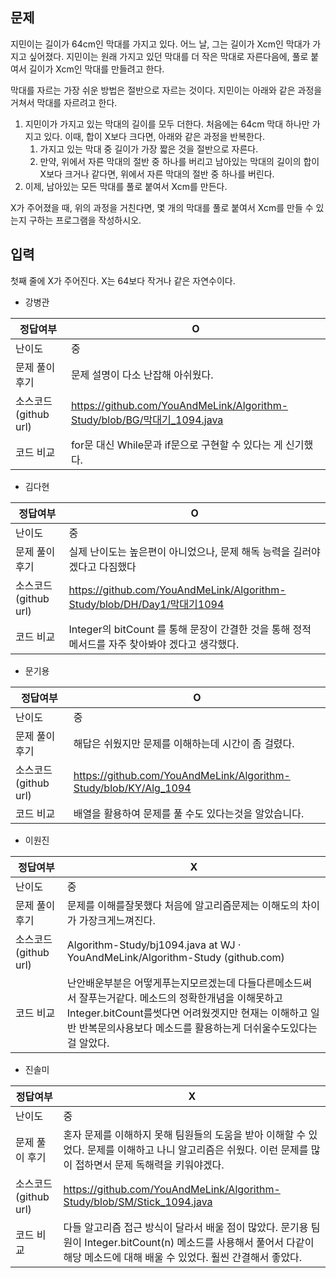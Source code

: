 ## 문제

지민이는 길이가 64cm인 막대를 가지고 있다. 어느 날, 그는 길이가 Xcm인 막대가 가지고 싶어졌다. 지민이는 원래 가지고 있던 막대를 더 작은 막대로 자른다음에, 풀로 붙여서 길이가 Xcm인 막대를 만들려고 한다.

막대를 자르는 가장 쉬운 방법은 절반으로 자르는 것이다. 지민이는 아래와 같은 과정을 거쳐서 막대를 자르려고 한다.

1. 지민이가 가지고 있는 막대의 길이를 모두 더한다. 처음에는 64cm 막대 하나만 가지고 있다. 이때, 합이 X보다 크다면, 아래와 같은 과정을 반복한다.
    1. 가지고 있는 막대 중 길이가 가장 짧은 것을 절반으로 자른다.
    2. 만약, 위에서 자른 막대의 절반 중 하나를 버리고 남아있는 막대의 길이의 합이 X보다 크거나 같다면, 위에서 자른 막대의 절반 중 하나를 버린다.
2. 이제, 남아있는 모든 막대를 풀로 붙여서 Xcm를 만든다.

X가 주어졌을 때, 위의 과정을 거친다면, 몇 개의 막대를 풀로 붙여서 Xcm를 만들 수 있는지 구하는 프로그램을 작성하시오.

## 입력

첫째 줄에 X가 주어진다. X는 64보다 작거나 같은 자연수이다.

- 강병관

| 정답여부 | O |
| --- | --- |
| 난이도 | 중 |
| 문제 풀이 후기 | 문제 설명이 다소 난잡해 아쉬웠다.  |
| 소스코드(github url) | https://github.com/YouAndMeLink/Algorithm-Study/blob/BG/막대기_1094.java |
| 코드 비교 | for문 대신 While문과 if문으로 구현할 수 있다는 게 신기했다. |
- 김다현

| 정답여부 | O |
| --- | --- |
| 난이도 | 중 |
| 문제 풀이 후기 | 실제 난이도는 높은편이 아니었으나, 문제 해독 능력을 길러야 겠다고 다짐했다 |
| 소스코드(github url) | https://github.com/YouAndMeLink/Algorithm-Study/blob/DH/Day1/막대기1094 |
| 코드 비교 | Integer의 bitCount 를 통해  문장이 간결한 것을 통해 정적 메서드를 자주 찾아봐야 겠다고 생각했다. |
- 문기용

| 정답여부 | O |
| --- | --- |
| 난이도 | 중 |
| 문제 풀이 후기 | 해답은 쉬웠지만 문제를 이해하는데 시간이 좀 걸렸다. |
| 소스코드(github url) | https://github.com/YouAndMeLink/Algorithm-Study/blob/KY/Alg_1094 |
| 코드 비교 | 배열을 활용하여 문제를 풀 수도 있다는것을 알았습니다. |
- 이원진

| 정답여부 | X |
| --- | --- |
| 난이도 | 중 |
| 문제 풀이 후기 | 문제를 이해를잘못했다 처음에 알고리즘문제는 이해도의 차이가 가장크게느껴진다. |
| 소스코드(github url) | Algorithm-Study/bj1094.java at WJ · YouAndMeLink/Algorithm-Study (github.com) |
| 코드 비교 | 난안배운부분은 어떻게푸는지모르겠는데 다들다른메소드써서 잘푸는거같다. 메소드의 정확한개념을 이해못하고Integer.bitCount를썻다면 어려웠겟지만 현재는 이해하고 일반 반복문의사용보다 메소드를 활용하는게 더쉬울수도있다는걸 알았다. |
- 진솔미

| 정답여부 | X |
| --- | --- |
| 난이도 | 중 |
| 문제 풀이 후기 | 혼자 문제를 이해하지 못해 팀원들의 도움을 받아 이해할 수 있었다. 문제를 이해하고 나니 알고리즘은 쉬웠다. 이런 문제를 많이 접하면서 문제 독해력을 키워야겠다. |
| 소스코드(github url) | https://github.com/YouAndMeLink/Algorithm-Study/blob/SM/Stick_1094.java |
| 코드 비교 | 다들 알고리즘 접근 방식이 달라서 배울 점이 많았다. 문기용 팀원이 Integer.bitCount(n) 메소드를 사용해서 풀어서 다같이 해당 메소드에 대해 배울 수 있었다. 훨씬 간결해서 좋았다. |

